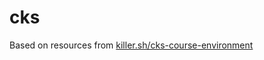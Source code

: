 # cks

Based on resources from [killer.sh/cks-course-environment](https://github.com/killer-sh/cks-course-environment.git)
